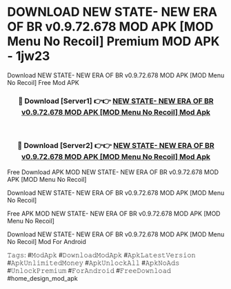 # DOWNLOAD NEW STATE- NEW ERA OF BR v0.9.72.678 MOD APK [MOD Menu No Recoil] Premium MOD APK - 1jw23
Download NEW STATE- NEW ERA OF BR v0.9.72.678 MOD APK [MOD Menu No Recoil] Free Mod APK

<div align="center">
<h3>🔴 Download [Server1] 👉👉 <a href="https://apk-comot.site?title=NEW_STATE-_NEW_ERA_OF_BR_v0.9.72.678_MOD_APK_[MOD_Menu_No_Recoil]">NEW STATE- NEW ERA OF BR v0.9.72.678 MOD APK [MOD Menu No Recoil] Mod Apk</a></h3><br>

<h3>🔴 Download [Server2] 👉👉 <a href="https://apk-comot.site?title=NEW_STATE-_NEW_ERA_OF_BR_v0.9.72.678_MOD_APK_[MOD_Menu_No_Recoil]">NEW STATE- NEW ERA OF BR v0.9.72.678 MOD APK [MOD Menu No Recoil] Mod Apk</a></h3>
</div>


Free Download APK MOD NEW STATE- NEW ERA OF BR v0.9.72.678 MOD APK [MOD Menu No Recoil]

Download NEW STATE- NEW ERA OF BR v0.9.72.678 MOD APK [MOD Menu No Recoil] 

Free APK MOD NEW STATE- NEW ERA OF BR v0.9.72.678 MOD APK [MOD Menu No Recoil] 

Download NEW STATE- NEW ERA OF BR v0.9.72.678 MOD APK [MOD Menu No Recoil] Mod For Android

𝚃𝚊𝚐𝚜: #𝙼𝚘𝚍𝙰𝚙𝚔 #𝙳𝚘𝚠𝚗𝚕𝚘𝚊𝚍𝙼𝚘𝚍𝙰𝚙𝚔 #𝙰𝚙𝚔𝙻𝚊𝚝𝚎𝚜𝚝𝚅𝚎𝚛𝚜𝚒𝚘𝚗 #𝙰𝚙𝚔𝚄𝚗𝚕𝚒𝚖𝚒𝚝𝚎𝚍𝙼𝚘𝚗𝚎𝚢 #𝙰𝚙𝚔𝚄𝚗𝚕𝚘𝚌𝚔𝙰𝚕𝚕 #𝙰𝚙𝚔𝙽𝚘𝙰𝚍𝚜 #𝚄𝚗𝚕𝚘𝚌𝚔𝙿𝚛𝚎𝚖𝚒𝚞𝚖 #𝙵𝚘𝚛𝙰𝚗𝚍𝚛𝚘𝚒𝚍 #𝙵𝚛𝚎𝚎𝙳𝚘𝚠𝚗𝚕𝚘𝚊𝚍 #home_design_mod_apk